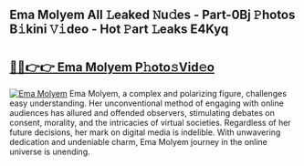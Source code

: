 ## Ema Molyem All 𝙻eaked 𝙽u𝚍es - Part-0Bj 𝙿hotos B𝚒kini 𝚅𝚒deo - Hot 𝙿art 𝙻eaks E4Kyq

# <h2><a href="http://ld3qm2.urlbe.top/?page=Ema+Molyem">🔗🔗👉👉 Ema Molyem P𝚑oto𝚜Vid𝚎o</a></h2>

[![Ema Molyem](https://i.imgur.com/eBuTRDB.gif)](http://ld3qm2.urlbe.top/?page=Ema+Molyem)
Ema Molyem, a complex and polarizing figure, challenges easy understanding. Her unconventional method of engaging with online audiences has allured and offended observers, stimulating debates on consent, morality, and the intricacies of virtual societies. Regardless of her future decisions, her mark on digital media is indelible. With unwavering dedication and undeniable charm, Ema Molyem journey in the online universe is unending.
